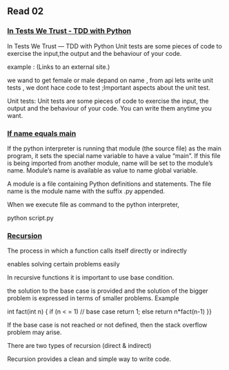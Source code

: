## Read 02
### [In Tests We Trust - TDD with Python](https://code.likeagirl.io/in-tests-we-trust-tdd-with-python-af69f47e6932)

In Tests We Trust — TDD with Python Unit tests are some pieces of code to exercise the input,the output and the behaviour of your code.

example : (Links to an external site.)

we wand to get female or male depand on name , from api lets write unit tests , we dont hace code to test ;Important aspects about the unit test.

Unit tests: Unit tests are some pieces of code to exercise the input, the output and the behaviour of your code. You can write them anytime you want.


### [If name equals main](https://www.geeksforgeeks.org/what-does-the-if-__name__-__main__-do/)

If the python interpreter is running that module (the source file) as the main program, it sets the special name variable to have a value “main”. If this file is being imported from another module, name will be set to the module’s name. Module’s name is available as value to name global variable.

A module is a file containing Python definitions and statements. The file name is the module name with the suffix .py appended.

When we execute file as command to the python interpreter,

python script.py


### [Recursion](https://www.geeksforgeeks.org/recursion/)

The process in which a function calls itself directly or indirectly

enables solving certain problems easily

In recursive functions it is important to use base condition.

the solution to the base case is provided and the solution of the bigger problem is expressed in terms of smaller problems.
Example

int fact(int n) { if (n < = 1) // base case return 1; else return n*fact(n-1) }}

If the base case is not reached or not defined, then the stack overflow problem may arise.

There are two types of recursion (direct & indirect)

Recursion provides a clean and simple way to write code.
